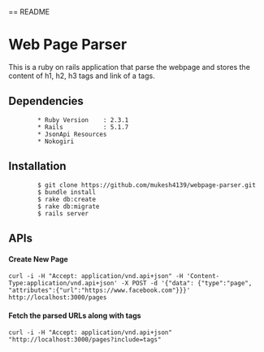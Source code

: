 == README

# Web Page Parser

This is a ruby on rails application that parse the webpage and stores the content
of h1, h2, h3 tags and link of a tags.

## Dependencies
            * Ruby Version    : 2.3.1
            * Rails           : 5.1.7
            * JsonApi Resources
            * Nokogiri
            
## Installation
            $ git clone https://github.com/mukesh4139/webpage-parser.git
            $ bundle install
            $ rake db:create
            $ rake db:migrate
            $ rails server
            

## APIs

#### Create New Page
    curl -i -H "Accept: application/vnd.api+json" -H 'Content-Type:application/vnd.api+json' -X POST -d '{"data": {"type":"page", "attributes":{"url":"https://www.facebook.com"}}}' http://localhost:3000/pages
    
#### Fetch the parsed URLs along with tags
    curl -i -H "Accept: application/vnd.api+json" "http://localhost:3000/pages?include=tags"    
